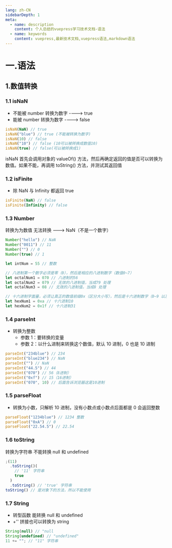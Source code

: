 ```yaml
---
lang: zh-CN
sidebarDepth: 1
meta:
  - name: description
    content: 个人总结的vuepress学习技术文档-语法
  - name: keywords
    content: vuepress,最新技术文档,vuepress语法,markdown语法
---
```


# 一.语法

## 1.数值转换

### 1.1 isNaN

- 不能被 number 转换为数字 ----> true
- 能被 number 转换为数字 ----> false

```js
isNaN(NaN) // true
isNaN("blue") // true (不能被转换为数字)
isNaN(10) // false
isNaN("10") // false (10可以被转换成数值10)
isNaN(true) // false(可以被转换成1)
```

isNaN 首先会调用对象的 valueOf() 方法，然后再确定返回的值是否可以转换为数值。如果不能，再调用 toString() 方法，并测试其返回值

### 1.2 isFinite

- 除 NaN 与 Infinity 都返回 true

```js
isFinite(NaN) // false
isFinite(Infinity) // false
```

### 1.3 Number

转换为为数值 无法转换 ---> NaN（不是一个数字）

```js
Number("hello") // NaN
Number("0011") // 11
Number("") // 0
Number(true) // 1

let intNum = 55 // 整数

// 八进制第一个数字必须是零（0），然后是相应的八进制数字（数值0~7）
let octalNum1 = 070 // 八进制的56
let octalNum2 = 079 // 无效的八进制值，当成79 处理
let octalNum3 = 08 // 无效的八进制值，当成8 处理

// 十六进制字面量，必须让真正的数值前缀0x（区分大小写），然后是十六进制数字（0~9 以及A~F）
let hexNum1 = 0xa // 十六进制10
let hexNum2 = 0x1f // 十六进制31
```

### 1.4 parseInt

- 转换为整数
  - 参数 1：要转换的变量
  - 参数 2：以什么进制来转换这个数值，默认 10 进制，0 也是 10 进制

```js
parseInt("234blue") // 234
parseInt("blue234") // NaN
parseInt("") // NaN
parseInt("44.5") // 44
parseInt("070") // 56（8进制）
parseInt("0xf") // 15（16进制）
parseInt("070", 10) // 后面告诉浏览器这是10进制
```

### 1.5 parseFloat

- 转换为小数，只解析 10 进制，没有小数点或小数点后面都是 0 会返回整数

```js
parseFloat("1234blue") // 1234 整数
parseFloat("0xA") // 0
parseFloat("22.54.5") // 22.54
```

### 1.6 toString

转换为字符串 不能转换 null 和 undefined

```js
;(11)
  .toString()(
    // '11' 字符串
    true
  )
  .toString() // 'true' 字符串
toString() // 是对象下的方法，所以不能使用
```

### 1.7 String
- 转型函数 能转换 null 和 undefined
- +'' 拼接也可以转换为 string
```js
String(null) // "null
String(undefined) // "undefined"
11 += ""; // "11" 字符串
```
